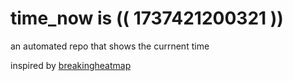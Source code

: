 # time_now is (( 1737421200321 ))

an automated repo that shows the currnent time

inspired by [breakingheatmap](https://github.com/breakingheatmap/breakingheatmap)